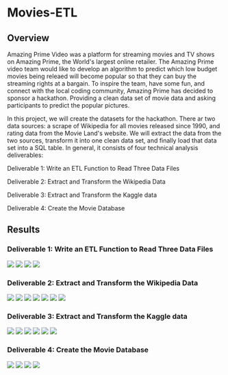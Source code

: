 # Movies-ETL

## Overview
Amazing Prime Video was a platform for streaming movies and TV shows on Amazing Prime, the World's largest online retailer. The Amazing Prime video team would like to develop an algorithm to predict which low budget movies being releaed will become popular so that they can buy the streaming rights at a bargain. To inspire the team, have some fun, and connect with the local coding community, Amazing Prime has decided to sponsor a hackathon. Providing a clean data set of movie data and asking  participants to predict the popular pictures. 

In this project, we will create the datasets for the hackathon. There ar two data sources: a scrape of Wikipedia for all movies released since 1990, and rating data from the Movie Land's website. We will extract the data from the two sources, transform it into one clean data set, and finally load that data set into a SQL table. In general, it consists of four technical analysis deliverables:

Deliverable 1: Write an ETL Function to Read Three Data Files

Deliverable 2: Extract and Transform the Wikipedia Data

Deliverable 3: Extract and Transform the Kaggle data

Deliverable 4: Create the Movie Database

## Results
### Deliverable 1: Write an ETL Function to Read Three Data Files

![](Resources/d1_1.png)
![](Resources/d1_2.png)
![](Resources/d1_3.png)
![](Resources/d1_4.png)

### Deliverable 2: Extract and Transform the Wikipedia Data

![](Resources/d2_1.png)
![](Resources/d2_2.png)
![](Resources/d2_3.png)
![](Resources/d2_4.png)
![](Resources/d2_5.png)
![](Resources/d2_6.png)
![](Resources/d2_7.png)

### Deliverable 3: Extract and Transform the Kaggle data

![](Resources/d3_1.png)
![](Resources/d3_2.png)
![](Resources/d3_3.png)
![](Resources/d3_4.png)
![](Resources/d3_5.png)
![](Resources/d3_6.png)

### Deliverable 4: Create the Movie Database

![](Resources/d4_1.png)
![](Resources/d4_2.png)
![](Resources/movies_query.png)
![](Resources/ratings_query.png)
